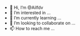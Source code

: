- 👋 Hi, I’m @Ailfdv
- 👀 I’m interested in ...
- 🌱 I’m currently learning ...
- 💞️ I’m looking to collaborate on ...
- 📫 How to reach me ...

<!---
Ailfdv/Ailfdv is a ✨ special ✨ repository because its `README.md` (this file) appears on your GitHub profile.
You can click the Preview link to take a look at your changes.
--->
